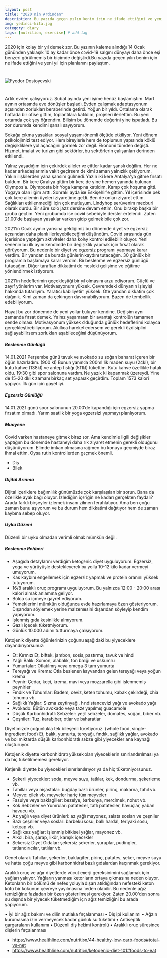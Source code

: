 ```yaml
---
layout: post
title: "2020'nin Ardından"
description: Bu yazıda geçen yılın benim için ne ifade ettiğini ve yeni yıl için planlarımı paylaştım.
img: yedinci-kita.jpg
category: diary
tags: [nutrition, exercise] # add tag
---
```


2020 için kolay bir yıl demek zor. Bu yazının kaleme alındığı 14 Ocak gününden yaklaşık 10 ay kadar önce covid-19 salgını dünyayı daha önce eşi benzeri görülmemiş bir biçimde değiştirdi.Bu yazıda geçen yılın benim için ne ifade ettiğini ve yeni yıl için planlarımı paylaştım.

<div class="row" style="margin-bottom: 2.5rem; margin-top: 2.5rem;">
   <img class="u-max-full-width" src="https://images.unsplash.com/photo-1552972198-3073e09265b7?ixid=MXwxMjA3fDB8MHxwaG90by1wYWdlfHx8fGVufDB8fHw%3D&ixlib=rb-1.2.1&auto=format&fit=crop&w=2003&q=80" alt="Fyodor Dostoyevski">
</div>

Artık evden çalışıyoruz. Şubat ayında yeni işime henüz başlamıştım. Mart ayının ortasında eve dönüşler başladı. Evden çalışmak adaptasyonum açısından zorlukları beraberinde getirdi. Yoğun bir yıldı. Ortalama olarak haftada bir ofise gittim, toplantılara katıldım, projeleri ilerlettim. Bu yeni ortamda çok şey öğrendim. Bilişim bu dönemde değerini yine ispatladı. Bu zor durumda kendimi şanslı sayıyorum. 

Sokağa çıkma yasakları sosyal yaşamı önemli ölçüde etkiliyor. Yeni dönem psikolojimizi test ediyor. Hem bireylerin hem de toplumun yapısında köklü değişikliklere yol açacağını görmek zor değil. Ekonomi tümden değişti. Hizmet, imalat ve turizm gibi sektörler, bu sektörlerin çalışanları derinden etkilendi. 

Yalnız yaşadığım için çekirdek aileler ve çiftler kadar şanslı değilim. Her ne kadar arkadaşlarımla vakit geçirsem de kimi zaman yalnızlık çekiyorum. Yakın ilişkilerden yana şansım gülmedi. Yazın iki kere Antalya'ya gitme fırsatı buldum. Bir kere Çıralıya gittim bir kere de yine hemen yanında bulunan Olympos'a. Olymposta bir Yoga kampına katıldım. Kamp çok hoşuma gitti. Yogaya olan ilgim arttı. Sonraki ayda ise Eskişehir'e gittim. Yıl içerisinde pek çok kere ailemin üyeleri ziyaretime geldi. Ben de onları ziyaret ettim. Sağlıkları etkilenmediği için çok mutluyum. Lindyhop serüvenim mecburi olarak durdu. Bir süre solo jazz dersine devam ettim. Onu bırakıp başka bir gruba geçtim. Yeni grubumda ise covid sebebiyle dersler ertelendi. Zaten 21.00'de başlayan yasaklar varken gidip gelmek bile çok zor. 

2021'in Ocak ayının yarısına geldiğimiz bu dönemde diyet ve egzersiz açısından daha planlı ilerleyebileceğimi düşündüm. Covid sırasında gün içerisinde yaptığım aktiviteler daha kolay kontrol edilebilir oluyor. Yeni senenin bu ilk ayını kendimde bir değişiklik yapmak için fırsat olarak görüyorum. Bu nedenle bir diyet ve egzersiz programı yapmaya karar verdim. Bir yandan da burada günlerin kaydını tutacağım. 30 günlük bir programla başlamaya karar verdim. Bir beslenme ve egzersiz günlüğü tutacağım. Diğer taraftan dikkatimi de mesleki gelişime ve eğitime yönlendirmek istiyorum.

2021'in hedeflerimin geçekleştiği bir yıl olmasını arzu ediyorum. Güçlü ve zayıf yönlerim var. Motivasyonum yüksek. Çevremdeki dünyanın işleyişi hakkında tutarlıyım. Yaratıcı kabiliyetim yüksek. Öte yandan dikkatim çok dağınık. Kimi zaman da çekingen davranabiliyorum. Bazen de tembellik edebiliyorum.

Hayat bu zor dönemde de yeni yollar buluyor kendine. Değişim aynı zamanda fırsat demek. Yalnız yaşamanın bir avantajı kontrolün tamamen sende olması. Motivasyonum yüksek olduğunda günlük hedeflerimi kolayca gerçekleştirebiliyorum. Akıllıca hareket edersem ve gerekli özdisiplini sağlayabilirsem zorlukları aşabileceğimi düşünüyorum. 

##### Beslenme Günlüğü

14.01.2021 Perşembe günü tavuk ve avokado su soğan baharat içeren bir öğün hazırladım. (900 kl) Bunun yanında 200ml'lik maden suyu (24kl), bir kutu kahve (138kl) ve antep fıstığı (511kl) tükettim. Kutu kahve özellikle hatalı oldu. 19:30 gibi spor salonuna vardım. Ne yazık ki kapanmak üzereydi. Yine de 15-20 dklık zamanı birkaç set yaparak geçirdim. Toplam 1573 kalori yapıyor. İlk gün için gayet iyi.

##### Egzersiz Günlüğü

14.01.2021 günü spor salonunun 20.00'de kapandığı için egzersiz yapma fırsatım olmadı. Yarım saatlik bir yoga egzersizi yapmayı planlıyorum.

##### Muayene

Covid varken hastaneye gitmek biraz zor. Ama kendimle ilgili değişikler yaptığım bu dönemde hastaneyi daha sık ziyaret etmenin gerekli olduğunu düşünüyorum. Elimde imkan olmasına rağmen bu konuyu geçmişde biraz ihmal ettim. Oysa rutin kontrollerden geçmek önemli.

* Diş
* Bilek

##### Dijital Arınma

Dijital içeriklere bağımlılık günümüzde çok karşılaşılan bir sorun. Bana da özellikle ayak bağı oluyor. İzlediğim içeriğin ne kadarı gerçekten faydalı? Arada farklı birşeyler izlemek insanı zihnen ferahlatıyor. Ama ben çoğu zaman bunu aşıyorum ve bu durum hem dikkatimi dağıtıyor hem de zaman kaybına sebep oluyor.

##### Uyku Düzeni

Düzenli bir uyku olmadan verimli olmak mümkün değil.

##### Beslenme Rehberi

* Aşağıda detaylarını verdiğim ketogenic diyet uyguluyorum. Egzersiz, yoga ve yürüyüşle destekleyerek bu yolla 10-12 kilo kadar vermeyi umuyorum.
* Kas kaybını engellemek için egzersiz yapmak ve protein oranını yüksek tutuyorum.
* 16/8 aralıklı oruç programı uyguluyorum. Bu yalnızca 12:00 - 20:00 arası kalori almak anlamına geliyor.
* Bolca su içmeye gayret ediyorum.
* Yemeklerimi mümkün olduğunca evde hazırlamaya özen gösteriyorum. Dışarıdan söylemek yerine malzemesini dışarıdan söyleyip kendim yapıyorum.
* İşlenmiş gıda kesinlikle almıyorum.
* Gazlı içecek tüketmiyorum.
* Günlük 10.000 adımı tutturmaya çalışıyorum.

Ketojenik diyette öğünlerinizin çoğunu aşağıdaki bu yiyeceklere dayandırıyorsunuz:

* Et: Kırmızı Et, biftek, jambon, sosis, pastırma, tavuk ve hindi
* Yağlı Balık: Somon, alabalık, ton balığı ve uskumru
* Yumurtalar: Otlatılmış veya omega-3 tam yumurta
* Tereyağı ve Krema: Otla beslenen hayvandan gelen tereyağı veya yoğun krema
* Peynir: Çedar, keçi, krema, mavi veya mozzarella gibi işlenmemiş peynirler
* Fındık ve Tohumlar: Badem, ceviz, keten tohumu, kabak çekirdeği, chia tohumu vb.
* Sağlıklı Yağlar: Sızma zeytinyağı, hindistancevizi yağı ve avokado yağı
* Avokado: Bütün avokado veya taze yapılmış guacamole
* Düşük Karbonhidratlı Sebzeler: yeşil sebzeler, domates, soğan, biber vb.
* Çeşniler: Tuz, karabiber, otlar ve baharatlar

Diyetimizde çoğunlukla tek bileşenli tüketiyoruz. (whole food, single-ingredient food)
Et, balık, yumurta, tereyağı, fındık, sağlıklı yağlar, avokado ve bol miktarda düşük karbonhidratlı sebze gibi yiyecekler ana kaynağı oluşturuyor.

Ketojenik diyette karbonhidratı yüksek olan yiyeceklerin sınırlandırılması ya da hiç tüketilmemesi gerekiyor. 

Ketjenik diyette bu yiyecekleri sınırlandırıyor ya da hiç tüketmiyorsunuz.

* Şekerli yiyecekler: soda, meyve suyu, tatlılar, kek, dondurma, şekerleme vb.
* Tahıllar veya nişastalar: buğday bazlı ürünler, pirinç, makarna, tahıl vb.
* Meyve: çilek vb. meyveler hariç tüm meyveler
* Fasulye veya baklagiller: bezelye, barbunya, mercimek, nohut vb.
* Kök Sebzeler ve Yumrular: patatesler, tatlı patatesler, havuçlar, yaban havucu vb.
* Az yağlı veya diyet ürünleri: az yağlı mayonez, salata sosları ve çeşniler
* Bazı çeşniler veya soslar: barbekü sosu, ballı hardal, teriyaki sosu, ketçap vb.
* Sağlıksız yağlar: işlenmiş bitkisel yağlar, mayonez vb.
* Alkol: bira, şarap, likör, karışık içecekler
* Şekersiz Diyet Gıdalar: şekersiz şekerler, şuruplar, pudingler, tatlandırıcılar, tatlılar vb.

Genel olarak Tahıllar, şekerler, baklagiller, pirinç, patates, şeker, meyve suyu ve hatta çoğu meyve gibi karbonhidrat bazlı gıdalardan kaçınmak gerekiyor.

Aralıklı oruç ve ağır diyetlerde vücut enerji gereksinimini sağlamak için yağları yakıyor. Yağların yanması ketonların ortaya çıkmasına neden oluyor. Ketonların bir bölümü de nefes yoluyla dışarı atıldığından nefesteki keton kötü bir kokunun çevreye yayılmasına neden olabilir. Bu nedenle ağız temizliğine fazladan bir özen gösterilmesi gerekiyor. Zaten 20.00'den sonra su dışında bir yiyecek tüketmediğim için ağız temizliğini bu arada yapıyorum.

• İyi bir ağız bakımı ve dilin mutlaka fırçalanması
• Diş ipi kullanımı
• Ağzın kurumasına izin vermeyecek kadar günlük su tüketimi
• Antiseptik gargaraların kullanımı
• Düzenli diş hekimi kontrolü
• Aralıklı oruç süresince dişlerin fırçalanması

* https://www.healthline.com/nutrition/44-healthy-low-carb-foods#total-vs-net
* https://www.healthline.com/nutrition/ketogenic-diet-101#foods-to-eat

